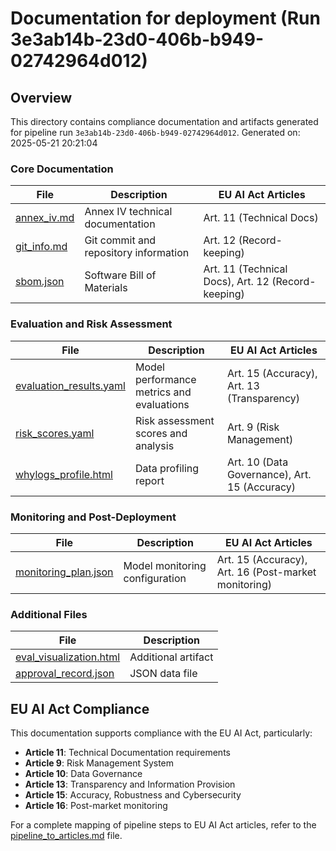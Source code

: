 # Documentation for deployment (Run 3e3ab14b-23d0-406b-b949-02742964d012)

## Overview

This directory contains compliance documentation and artifacts generated for pipeline run `3e3ab14b-23d0-406b-b949-02742964d012`.
Generated on: 2025-05-21 20:21:04

### Core Documentation

| File                       | Description                           | EU AI Act Articles                                 |
| -------------------------- | ------------------------------------- | -------------------------------------------------- |
| [annex_iv.md](annex_iv.md) | Annex IV technical documentation      | Art. 11 (Technical Docs)                           |
| [git_info.md](git_info.md) | Git commit and repository information | Art. 12 (Record-keeping)                           |
| [sbom.json](sbom.json)     | Software Bill of Materials            | Art. 11 (Technical Docs), Art. 12 (Record-keeping) |

### Evaluation and Risk Assessment

| File                                               | Description                               | EU AI Act Articles                            |
| -------------------------------------------------- | ----------------------------------------- | --------------------------------------------- |
| [evaluation_results.yaml](evaluation_results.yaml) | Model performance metrics and evaluations | Art. 15 (Accuracy), Art. 13 (Transparency)    |
| [risk_scores.yaml](risk_scores.yaml)               | Risk assessment scores and analysis       | Art. 9 (Risk Management)                      |
| [whylogs_profile.html](whylogs_profile.html)       | Data profiling report                     | Art. 10 (Data Governance), Art. 15 (Accuracy) |

### Monitoring and Post-Deployment

| File                                         | Description                    | EU AI Act Articles                                   |
| -------------------------------------------- | ------------------------------ | ---------------------------------------------------- |
| [monitoring_plan.json](monitoring_plan.json) | Model monitoring configuration | Art. 15 (Accuracy), Art. 16 (Post-market monitoring) |

### Additional Files

| File                                               | Description         |
| -------------------------------------------------- | ------------------- |
| [eval_visualization.html](eval_visualization.html) | Additional artifact |
| [approval_record.json](approval_record.json)       | JSON data file      |

## EU AI Act Compliance

This documentation supports compliance with the EU AI Act, particularly:

- **Article 11**: Technical Documentation requirements
- **Article 9**: Risk Management System
- **Article 10**: Data Governance
- **Article 13**: Transparency and Information Provision
- **Article 15**: Accuracy, Robustness and Cybersecurity
- **Article 16**: Post-market monitoring

For a complete mapping of pipeline steps to EU AI Act articles, refer to the [pipeline_to_articles.md](../../guides/pipeline_to_articles.md) file.
